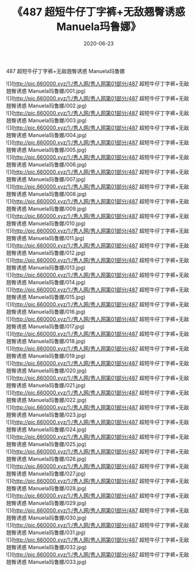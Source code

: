 ﻿---
layout: post
title:  《487 超短牛仔丁字裤+无敌翘臀诱惑 Manuela玛鲁娜》
date:   2020-06-23
img: http://pic.660000.xyz/1:/秀人网/秀人网第01部分/487 超短牛仔丁字裤+无敌翘臀诱惑 Manuela玛鲁娜/000.jpg
categories: [美女, 清纯, 唯美]
---

487 超短牛仔丁字裤+无敌翘臀诱惑 Manuela玛鲁娜

  ![](http://pic.660000.xyz/1:/秀人网/秀人网第01部分/487 超短牛仔丁字裤+无敌翘臀诱惑 Manuela玛鲁娜/001.jpg) <br> ![](http://pic.660000.xyz/1:/秀人网/秀人网第01部分/487 超短牛仔丁字裤+无敌翘臀诱惑 Manuela玛鲁娜/002.jpg) <br> ![](http://pic.660000.xyz/1:/秀人网/秀人网第01部分/487 超短牛仔丁字裤+无敌翘臀诱惑 Manuela玛鲁娜/003.jpg) <br> ![](http://pic.660000.xyz/1:/秀人网/秀人网第01部分/487 超短牛仔丁字裤+无敌翘臀诱惑 Manuela玛鲁娜/004.jpg) <br> ![](http://pic.660000.xyz/1:/秀人网/秀人网第01部分/487 超短牛仔丁字裤+无敌翘臀诱惑 Manuela玛鲁娜/005.jpg) <br> ![](http://pic.660000.xyz/1:/秀人网/秀人网第01部分/487 超短牛仔丁字裤+无敌翘臀诱惑 Manuela玛鲁娜/006.jpg) <br> ![](http://pic.660000.xyz/1:/秀人网/秀人网第01部分/487 超短牛仔丁字裤+无敌翘臀诱惑 Manuela玛鲁娜/007.jpg) <br> ![](http://pic.660000.xyz/1:/秀人网/秀人网第01部分/487 超短牛仔丁字裤+无敌翘臀诱惑 Manuela玛鲁娜/008.jpg) <br> ![](http://pic.660000.xyz/1:/秀人网/秀人网第01部分/487 超短牛仔丁字裤+无敌翘臀诱惑 Manuela玛鲁娜/009.jpg) <br> ![](http://pic.660000.xyz/1:/秀人网/秀人网第01部分/487 超短牛仔丁字裤+无敌翘臀诱惑 Manuela玛鲁娜/010.jpg) <br> ![](http://pic.660000.xyz/1:/秀人网/秀人网第01部分/487 超短牛仔丁字裤+无敌翘臀诱惑 Manuela玛鲁娜/011.jpg) <br> ![](http://pic.660000.xyz/1:/秀人网/秀人网第01部分/487 超短牛仔丁字裤+无敌翘臀诱惑 Manuela玛鲁娜/012.jpg) <br> ![](http://pic.660000.xyz/1:/秀人网/秀人网第01部分/487 超短牛仔丁字裤+无敌翘臀诱惑 Manuela玛鲁娜/013.jpg) <br> ![](http://pic.660000.xyz/1:/秀人网/秀人网第01部分/487 超短牛仔丁字裤+无敌翘臀诱惑 Manuela玛鲁娜/014.jpg) <br> ![](http://pic.660000.xyz/1:/秀人网/秀人网第01部分/487 超短牛仔丁字裤+无敌翘臀诱惑 Manuela玛鲁娜/015.jpg) <br> ![](http://pic.660000.xyz/1:/秀人网/秀人网第01部分/487 超短牛仔丁字裤+无敌翘臀诱惑 Manuela玛鲁娜/016.jpg) <br> ![](http://pic.660000.xyz/1:/秀人网/秀人网第01部分/487 超短牛仔丁字裤+无敌翘臀诱惑 Manuela玛鲁娜/017.jpg) <br> ![](http://pic.660000.xyz/1:/秀人网/秀人网第01部分/487 超短牛仔丁字裤+无敌翘臀诱惑 Manuela玛鲁娜/018.jpg) <br> ![](http://pic.660000.xyz/1:/秀人网/秀人网第01部分/487 超短牛仔丁字裤+无敌翘臀诱惑 Manuela玛鲁娜/019.jpg) <br> ![](http://pic.660000.xyz/1:/秀人网/秀人网第01部分/487 超短牛仔丁字裤+无敌翘臀诱惑 Manuela玛鲁娜/020.jpg) <br> ![](http://pic.660000.xyz/1:/秀人网/秀人网第01部分/487 超短牛仔丁字裤+无敌翘臀诱惑 Manuela玛鲁娜/021.jpg) <br> ![](http://pic.660000.xyz/1:/秀人网/秀人网第01部分/487 超短牛仔丁字裤+无敌翘臀诱惑 Manuela玛鲁娜/022.jpg) <br> ![](http://pic.660000.xyz/1:/秀人网/秀人网第01部分/487 超短牛仔丁字裤+无敌翘臀诱惑 Manuela玛鲁娜/023.jpg) <br> ![](http://pic.660000.xyz/1:/秀人网/秀人网第01部分/487 超短牛仔丁字裤+无敌翘臀诱惑 Manuela玛鲁娜/024.jpg) <br> ![](http://pic.660000.xyz/1:/秀人网/秀人网第01部分/487 超短牛仔丁字裤+无敌翘臀诱惑 Manuela玛鲁娜/025.jpg) <br> ![](http://pic.660000.xyz/1:/秀人网/秀人网第01部分/487 超短牛仔丁字裤+无敌翘臀诱惑 Manuela玛鲁娜/026.jpg) <br> ![](http://pic.660000.xyz/1:/秀人网/秀人网第01部分/487 超短牛仔丁字裤+无敌翘臀诱惑 Manuela玛鲁娜/027.jpg) <br> ![](http://pic.660000.xyz/1:/秀人网/秀人网第01部分/487 超短牛仔丁字裤+无敌翘臀诱惑 Manuela玛鲁娜/028.jpg) <br> ![](http://pic.660000.xyz/1:/秀人网/秀人网第01部分/487 超短牛仔丁字裤+无敌翘臀诱惑 Manuela玛鲁娜/029.jpg) <br> ![](http://pic.660000.xyz/1:/秀人网/秀人网第01部分/487 超短牛仔丁字裤+无敌翘臀诱惑 Manuela玛鲁娜/030.jpg) <br> ![](http://pic.660000.xyz/1:/秀人网/秀人网第01部分/487 超短牛仔丁字裤+无敌翘臀诱惑 Manuela玛鲁娜/031.jpg) <br> ![](http://pic.660000.xyz/1:/秀人网/秀人网第01部分/487 超短牛仔丁字裤+无敌翘臀诱惑 Manuela玛鲁娜/032.jpg) <br> ![](http://pic.660000.xyz/1:/秀人网/秀人网第01部分/487 超短牛仔丁字裤+无敌翘臀诱惑 Manuela玛鲁娜/033.jpg) <br>